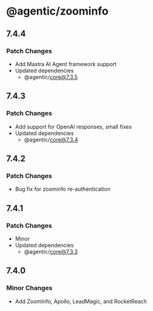 # @agentic/zoominfo

## 7.4.4

### Patch Changes

- Add Mastra AI Agent framework support
- Updated dependencies
  - @agentic/core@7.3.5

## 7.4.3

### Patch Changes

- Add support for OpenAI responses, small fixes
- Updated dependencies
  - @agentic/core@7.3.4

## 7.4.2

### Patch Changes

- Bug fix for zoominfo re-authentication

## 7.4.1

### Patch Changes

- Minor
- Updated dependencies
  - @agentic/core@7.3.3

## 7.4.0

### Minor Changes

- Add ZoomInfo, Apollo, LeadMagic, and RocketReach
